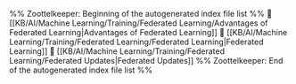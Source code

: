 %% Zoottelkeeper: Beginning of the autogenerated index file list  %%
📄 [[KB/AI/Machine Learning/Training/Federated Learning/Advantages of Federated Learning|Advantages of Federated Learning]]
📄 [[KB/AI/Machine Learning/Training/Federated Learning/Federated Learning|Federated Learning]]
📄 [[KB/AI/Machine Learning/Training/Federated Learning/Federated Updates|Federated Updates]]
%% Zoottelkeeper: End of the autogenerated index file list  %%
